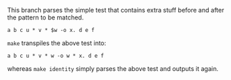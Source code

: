 This branch parses the simple test that contains extra stuff before and after the pattern to be matched.

```
a b c u * v * $w -o x. d e f
```

`make` transpiles the above test into:
```
a b c u * v * w -o w * x. d e f
```

whereas `make identity` simply parses the above test and outputs it again.
